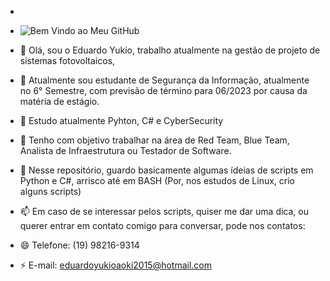 - 
- ![Bem Vindo ao Meu GitHub](https://user-images.githubusercontent.com/112363816/198926236-9e6a19f5-02ef-4e95-a8e4-24378cf5431a.png)
 
- 🔭 Olá, sou o Eduardo Yukio, trabalho atualmente na gestão de projeto de sistemas fotovoltaicos,
- 🌱 Atualmente sou estudante de Segurança da Informação, atualmente no 6° Semestre, com previsão de término para 06/2023 por causa da matéria de estágio.
- 👯 Estudo atualmente Pyhton, C# e CyberSecurity
- 🤔 Tenho com objetivo trabalhar na área de Red Team, Blue Team, Analista de Infraestrutura ou Testador de Software.
- 💬 Nesse repositório, guardo basicamente algumas ídeias de scripts em Python e C#, arrisco até em BASH (Por, nos estudos de Linux, crio alguns scripts)
- 📫 Em caso de se interessar pelos scripts, quiser me dar uma dica, ou querer entrar em contato comigo para conversar, pode nos contatos:
- 😄 Telefone: (19) 98216-9314
- ⚡ E-mail: eduardoyukioaoki2015@hotmail.com
